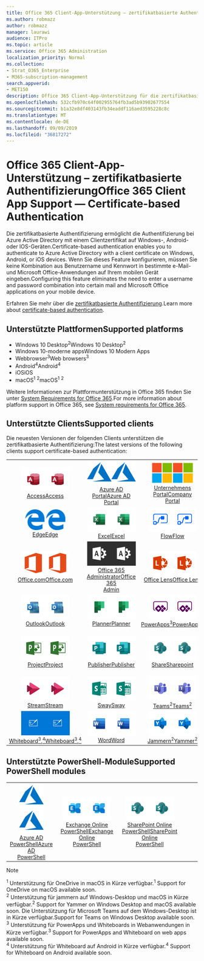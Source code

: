 ```yaml
---
title: Office 365 Client-App-Unterstützung – zertifikatbasierte Authentifizierung
ms.author: robmazz
author: robmazz
manager: laurawi
audience: ITPro
ms.topic: article
ms.service: Office 365 Administration
localization_priority: Normal
ms.collection:
- Strat_O365_Enterprise
- M365-subscription-management
search.appverid:
- MET150
description: Office 365 Client-App-Unterstützung für die zertifikatbasierte Authentifizierung.
ms.openlocfilehash: 532cfb970c64f002955764fb3ad5b93902677554
ms.sourcegitcommit: b1a32e8df403143fb34eaddf116aed3595228c8c
ms.translationtype: MT
ms.contentlocale: de-DE
ms.lasthandoff: 09/09/2019
ms.locfileid: "36817272"
---
```

# <a name="office-365-client-app-support--certificate-based-authentication"></a><span data-ttu-id="ebc5a-103">Office 365 Client-App-Unterstützung – zertifikatbasierte Authentifizierung</span><span class="sxs-lookup"><span data-stu-id="ebc5a-103">Office 365 Client App Support — Certificate-based Authentication</span></span>

<span data-ttu-id="ebc5a-104">Die zertifikatbasierte Authentifizierung ermöglicht die Authentifizierung bei Azure Active Directory mit einem Clientzertifikat auf Windows-, Android-oder IOS-Geräten.</span><span class="sxs-lookup"><span data-stu-id="ebc5a-104">Certificate-based authentication enables you to authenticate to Azure Active Directory with a client certificate on Windows, Android, or iOS devices.</span></span> <span data-ttu-id="ebc5a-105">Wenn Sie dieses Feature konfigurieren, müssen Sie keine Kombination aus Benutzername und Kennwort in bestimmte e-Mail-und Microsoft Office-Anwendungen auf Ihrem mobilen Gerät eingeben.</span><span class="sxs-lookup"><span data-stu-id="ebc5a-105">Configuring this feature eliminates the need to enter a username and password combination into certain mail and Microsoft Office applications on your mobile device.</span></span>

<span data-ttu-id="ebc5a-106">Erfahren Sie mehr über die [zertifikatbasierte Authentifizierung](https://docs.microsoft.com/azure/active-directory/authentication/active-directory-certificate-based-authentication-get-started).</span><span class="sxs-lookup"><span data-stu-id="ebc5a-106">Learn more about [certificate-based authentication](https://docs.microsoft.com/azure/active-directory/authentication/active-directory-certificate-based-authentication-get-started).</span></span>

## <a name="supported-platforms"></a><span data-ttu-id="ebc5a-107">Unterstützte Plattformen</span><span class="sxs-lookup"><span data-stu-id="ebc5a-107">Supported platforms</span></span>

 - <span data-ttu-id="ebc5a-108">Windows 10 Desktop<sup>2</sup></span><span class="sxs-lookup"><span data-stu-id="ebc5a-108">Windows 10 Desktop<sup>2</sup></span></span>
 - <span data-ttu-id="ebc5a-109">Windows 10-moderne apps</span><span class="sxs-lookup"><span data-stu-id="ebc5a-109">Windows 10 Modern Apps</span></span>
 - <span data-ttu-id="ebc5a-110">Webbrowser<sup>3</sup></span><span class="sxs-lookup"><span data-stu-id="ebc5a-110">Web browsers<sup>3</sup></span></span>
 - <span data-ttu-id="ebc5a-111">Android<sup>4</sup></span><span class="sxs-lookup"><span data-stu-id="ebc5a-111">Android<sup>4</sup></span></span>
 - <span data-ttu-id="ebc5a-112">iOS</span><span class="sxs-lookup"><span data-stu-id="ebc5a-112">iOS</span></span>
 - <span data-ttu-id="ebc5a-113">macOS<sup>1</sup> <sup>2</sup></span><span class="sxs-lookup"><span data-stu-id="ebc5a-113">macOS<sup>1</sup> <sup>2</sup></span></span>

<span data-ttu-id="ebc5a-114">Weitere Informationen zur Plattformunterstützung in Office 365 finden Sie unter [System Requirements for Office 365](https://products.office.com/office-system-requirements).</span><span class="sxs-lookup"><span data-stu-id="ebc5a-114">For more information about platform support in Office 365, see [System requirements for Office 365](https://products.office.com/office-system-requirements).</span></span>

## <a name="supported-clients"></a><span data-ttu-id="ebc5a-115">Unterstützte Clients</span><span class="sxs-lookup"><span data-stu-id="ebc5a-115">Supported clients</span></span>

<span data-ttu-id="ebc5a-116">Die neuesten Versionen der folgenden Clients unterstützen die zertifikatbasierte Authentifizierung:</span><span class="sxs-lookup"><span data-stu-id="ebc5a-116">The latest versions of the following clients support certificate-based authentication:</span></span>

| | | | | | |
|:---:|:---:|:---:|:---:|:---:|:---:|
| <span data-ttu-id="ebc5a-117">![Zugriffs Symbol](media/o365-access-64x64.png)</span><span class="sxs-lookup"><span data-stu-id="ebc5a-117">![Access icon](media/o365-access-64x64.png)</span></span> <br> [<span data-ttu-id="ebc5a-118">Access</span><span class="sxs-lookup"><span data-stu-id="ebc5a-118">Access</span></span>](https://products.office.com/access) | <span data-ttu-id="ebc5a-119">![Azure-Symbol](media/o365-azure-64x64.png)</span><span class="sxs-lookup"><span data-stu-id="ebc5a-119">![Azure icon](media/o365-azure-64x64.png)</span></span> <br> [<span data-ttu-id="ebc5a-120">Azure AD <br> Portal</span><span class="sxs-lookup"><span data-stu-id="ebc5a-120">Azure AD <br> Portal </span></span>](https://azure.microsoft.com/features/azure-portal/) | <span data-ttu-id="ebc5a-121">![Symbol des Unternehmensportals](media/o365-microsoft-64x64.png)</span><span class="sxs-lookup"><span data-stu-id="ebc5a-121">![Company portal icon](media/o365-microsoft-64x64.png)</span></span> <br> [<span data-ttu-id="ebc5a-122">Unternehmens <br> Portal</span><span class="sxs-lookup"><span data-stu-id="ebc5a-122">Company <br> Portal </span></span>](https://docs.microsoft.com/intune-user-help/sign-in-to-the-company-portal) | <span data-ttu-id="ebc5a-123">![Vertiefen (Symbol)](media/o365-delve-64x64.png)</span><span class="sxs-lookup"><span data-stu-id="ebc5a-123">![Delve icon](media/o365-delve-64x64.png)</span></span> <br> [<span data-ttu-id="ebc5a-124">Delve</span><span class="sxs-lookup"><span data-stu-id="ebc5a-124">Delve</span></span>](https://products.office.com/business/intelligent-search) | <span data-ttu-id="ebc5a-125">![Dynamics 365-Symbol](media/o365-dynamics365-64x64.png)</span><span class="sxs-lookup"><span data-stu-id="ebc5a-125">![Dynamics 365 icon](media/o365-dynamics365-64x64.png)</span></span> <br> [<span data-ttu-id="ebc5a-126">Dynamics 365</span><span class="sxs-lookup"><span data-stu-id="ebc5a-126">Dynamics 365</span></span>](https://dynamics.microsoft.com) 
| <span data-ttu-id="ebc5a-127">![Edge-Symbol](media/o365-edge-64x64.png)</span><span class="sxs-lookup"><span data-stu-id="ebc5a-127">![Edge icon](media/o365-edge-64x64.png)</span></span> <br> [<span data-ttu-id="ebc5a-128">Edge</span><span class="sxs-lookup"><span data-stu-id="ebc5a-128">Edge</span></span>](https://www.microsoft.com/windows/microsoft-edge) | <span data-ttu-id="ebc5a-129">![Excel-Symbol](media/o365-excel-64x64.png)</span><span class="sxs-lookup"><span data-stu-id="ebc5a-129">![Excel icon](media/o365-excel-64x64.png)</span></span> <br> [<span data-ttu-id="ebc5a-130">Excel</span><span class="sxs-lookup"><span data-stu-id="ebc5a-130">Excel</span></span>](https://products.office.com/excel) | <span data-ttu-id="ebc5a-131">![Fluss Symbol](media/o365-flow-64x64.png)</span><span class="sxs-lookup"><span data-stu-id="ebc5a-131">![Flow icon](media/o365-flow-64x64.png)</span></span> <br> [<span data-ttu-id="ebc5a-132">Flow</span><span class="sxs-lookup"><span data-stu-id="ebc5a-132">Flow</span></span>](https://flow.microsoft.com) | <span data-ttu-id="ebc5a-133">![Formularsymbol](media/o365-forms-64x64.png)</span><span class="sxs-lookup"><span data-stu-id="ebc5a-133">![Forms icon](media/o365-forms-64x64.png)</span></span> <br> [<span data-ttu-id="ebc5a-134">Forms</span><span class="sxs-lookup"><span data-stu-id="ebc5a-134">Forms</span></span>](https://flow.microsoft.com/connectors/shared_microsoftforms/microsoft-forms/) | <span data-ttu-id="ebc5a-135">![Kaizala-Symbol](media/o365-kaizala-64x64.png)</span><span class="sxs-lookup"><span data-stu-id="ebc5a-135">![Kaizala icon](media/o365-kaizala-64x64.png)</span></span> <br> [<span data-ttu-id="ebc5a-136">Kaizala</span><span class="sxs-lookup"><span data-stu-id="ebc5a-136">Kaizala</span></span>](https://products.office.com/en/business/microsoft-kaizala) 
| <span data-ttu-id="ebc5a-137">![Office.com-Symbol](media/o365-office-64x64.png)</span><span class="sxs-lookup"><span data-stu-id="ebc5a-137">![Office.com icon](media/o365-office-64x64.png)</span></span> <br> [<span data-ttu-id="ebc5a-138">Office.com</span><span class="sxs-lookup"><span data-stu-id="ebc5a-138">Office.com</span></span>](https://www.office.com/) | <span data-ttu-id="ebc5a-139">![Office 365 Administrator Symbol](media/o365-o365admin-64x64.png)</span><span class="sxs-lookup"><span data-stu-id="ebc5a-139">![Office 365 Admin icon](media/o365-o365admin-64x64.png)</span></span> <br> [<span data-ttu-id="ebc5a-140">Office 365 <br> Administrator</span><span class="sxs-lookup"><span data-stu-id="ebc5a-140">Office 365 <br> Admin</span></span>](https://products.office.com/business/manage-office-365-admin-app) | <span data-ttu-id="ebc5a-141">![Linsen Symbol](media/o365-lens-64x64.png)</span><span class="sxs-lookup"><span data-stu-id="ebc5a-141">![Lens icon](media/o365-lens-64x64.png)</span></span> <br> [<span data-ttu-id="ebc5a-142">Office Lens</span><span class="sxs-lookup"><span data-stu-id="ebc5a-142">Office Lens</span></span>](https://www.microsoft.com/p/office-lens/9wzdncrfj3t8?activetab=pivot%3Aoverviewtab) | <span data-ttu-id="ebc5a-143">![OneDrive für Unternehmen Symbol](media/o365-OneDrive-64x64.png)</span><span class="sxs-lookup"><span data-stu-id="ebc5a-143">![OneDrive for Business icon](media/o365-OneDrive-64x64.png)</span></span> <br> [<span data-ttu-id="ebc5a-144">OneDrive<sup>1</sup></span><span class="sxs-lookup"><span data-stu-id="ebc5a-144">OneDrive<sup>1</sup></span></span>](https://products.office.com/onedrive-for-business/online-cloud-storage) |  <span data-ttu-id="ebc5a-145">![OneNote-Symbol](media/o365-OneNote-64x64.png)</span><span class="sxs-lookup"><span data-stu-id="ebc5a-145">![OneNote icon](media/o365-OneNote-64x64.png)</span></span> <br> [<span data-ttu-id="ebc5a-146">OneNote</span><span class="sxs-lookup"><span data-stu-id="ebc5a-146">OneNote</span></span>](https://products.office.com/onenote) 
| <span data-ttu-id="ebc5a-147">![Outlook-Symbol](media/o365-outlook-64x64.png)</span><span class="sxs-lookup"><span data-stu-id="ebc5a-147">![Outlook icon](media/o365-outlook-64x64.png)</span></span> <br> [<span data-ttu-id="ebc5a-148">Outlook</span><span class="sxs-lookup"><span data-stu-id="ebc5a-148">Outlook</span></span>](https://products.office.com/outlook) | <span data-ttu-id="ebc5a-149">![Symbol für Planer](media/o365-planner-64x64.png)</span><span class="sxs-lookup"><span data-stu-id="ebc5a-149">![Planner icon](media/o365-planner-64x64.png)</span></span> <br> [<span data-ttu-id="ebc5a-150">Planner</span><span class="sxs-lookup"><span data-stu-id="ebc5a-150">Planner</span></span>](https://products.office.com/business/task-management-software) | <span data-ttu-id="ebc5a-151">![PowerApps-Symbol](media/o365-powerapps-64x64.png)</span><span class="sxs-lookup"><span data-stu-id="ebc5a-151">![PowerApps icon](media/o365-powerapps-64x64.png)</span></span> <br> [<span data-ttu-id="ebc5a-152">PowerApps<sup>3</sup></span><span class="sxs-lookup"><span data-stu-id="ebc5a-152">PowerApps<sup>3</sup></span></span>](https://powerapps.microsoft.com) | <span data-ttu-id="ebc5a-153">![PowerBI-Symbol](media/o365-powerbi-64x64.png)</span><span class="sxs-lookup"><span data-stu-id="ebc5a-153">![PowerBI icon](media/o365-powerbi-64x64.png)</span></span> <br> [<span data-ttu-id="ebc5a-154">Power BI</span><span class="sxs-lookup"><span data-stu-id="ebc5a-154">Power BI</span></span>](https://powerbi.microsoft.com)| <span data-ttu-id="ebc5a-155">![PowerPoint-Symbol](media/o365-powerpoint-64x64.png)</span><span class="sxs-lookup"><span data-stu-id="ebc5a-155">![PowerPoint icon](media/o365-powerpoint-64x64.png)</span></span> <br> [<span data-ttu-id="ebc5a-156">PowerPoint</span><span class="sxs-lookup"><span data-stu-id="ebc5a-156">PowerPoint</span></span>](https://products.office.com/powerpoint) 
| <span data-ttu-id="ebc5a-157">![Projektsymbol](media/o365-project-64x64.png)</span><span class="sxs-lookup"><span data-stu-id="ebc5a-157">![Project icon](media/o365-project-64x64.png)</span></span> <br> [<span data-ttu-id="ebc5a-158">Project</span><span class="sxs-lookup"><span data-stu-id="ebc5a-158">Project</span></span>](https://products.office.com/project) | <span data-ttu-id="ebc5a-159">![Publisher-Symbol](media/o365-publisher-64x64.png)</span><span class="sxs-lookup"><span data-stu-id="ebc5a-159">![Publisher icon](media/o365-publisher-64x64.png)</span></span> <br> [<span data-ttu-id="ebc5a-160">Publisher</span><span class="sxs-lookup"><span data-stu-id="ebc5a-160">Publisher</span></span>](https://products.office.com/publisher) | <span data-ttu-id="ebc5a-161">![SharePoint-Symbol](media/o365-sharepoint-64x64.png)</span><span class="sxs-lookup"><span data-stu-id="ebc5a-161">![SharePoint icon](media/o365-sharepoint-64x64.png)</span></span> <br> [<span data-ttu-id="ebc5a-162">Share</span><span class="sxs-lookup"><span data-stu-id="ebc5a-162">Sharepoint</span></span>](https://products.office.com/sharepoint) | <span data-ttu-id="ebc5a-163">![Skype for Business Symbol](media/o365-skypeforbusiness-64x64.png)</span><span class="sxs-lookup"><span data-stu-id="ebc5a-163">![Skype for Business icon](media/o365-skypeforbusiness-64x64.png)</span></span> <br> [<span data-ttu-id="ebc5a-164">Skype for <br> Business</span><span class="sxs-lookup"><span data-stu-id="ebc5a-164">Skype for <br> Business</span></span>](https://www.skype.com/business/) | <span data-ttu-id="ebc5a-165">![Symbol für Notizen](media/o365-stickynotes-64x64.png)</span><span class="sxs-lookup"><span data-stu-id="ebc5a-165">![Sticky Notes icon](media/o365-stickynotes-64x64.png)</span></span> <br> [<span data-ttu-id="ebc5a-166">Kurznotizen</span><span class="sxs-lookup"><span data-stu-id="ebc5a-166">Sticky Notes</span></span>](https://www.microsoft.com/p/microsoft-sticky-notes/9nblggh4qghw) 
| <span data-ttu-id="ebc5a-167">![Datenstrom Symbol](media/o365-stream-64x64.png)</span><span class="sxs-lookup"><span data-stu-id="ebc5a-167">![Stream icon](media/o365-stream-64x64.png)</span></span> <br> [<span data-ttu-id="ebc5a-168">Stream</span><span class="sxs-lookup"><span data-stu-id="ebc5a-168">Stream</span></span>](https://stream.microsoft.com) | <span data-ttu-id="ebc5a-169">![Sway-Symbol](media/o365-sway-64x64.png)</span><span class="sxs-lookup"><span data-stu-id="ebc5a-169">![Sway icon](media/o365-sway-64x64.png)</span></span> <br> [<span data-ttu-id="ebc5a-170">Sway</span><span class="sxs-lookup"><span data-stu-id="ebc5a-170">Sway</span></span>](https://sway.com) | <span data-ttu-id="ebc5a-171">![Teams-Symbol](media/o365-teams-64x64.png)</span><span class="sxs-lookup"><span data-stu-id="ebc5a-171">![Teams icon](media/o365-teams-64x64.png)</span></span> <br> [<span data-ttu-id="ebc5a-172">Teams<sup>2</sup></span><span class="sxs-lookup"><span data-stu-id="ebc5a-172">Teams<sup>2</sup></span></span>](https://products.office.com/microsoft-teams/group-chat-software) | <span data-ttu-id="ebc5a-173">![To-do-Symbol](media/o365-todo-64x64.png)</span><span class="sxs-lookup"><span data-stu-id="ebc5a-173">![To Do icon](media/o365-todo-64x64.png)</span></span> <br> [<span data-ttu-id="ebc5a-174">zu tun</span><span class="sxs-lookup"><span data-stu-id="ebc5a-174">To Do</span></span>](https://todo.microsoft.com) | <span data-ttu-id="ebc5a-175">![Visio-Symbol](media/o365-visio-64x64.png)</span><span class="sxs-lookup"><span data-stu-id="ebc5a-175">![Visio icon](media/o365-visio-64x64.png)</span></span> <br> [<span data-ttu-id="ebc5a-176">Visio</span><span class="sxs-lookup"><span data-stu-id="ebc5a-176">Visio</span></span>](https://products.office.com/visio/flowchart-software) 
| <span data-ttu-id="ebc5a-177">![Whiteboard-Symbol](media/o365-whiteboard-64x64.png)</span><span class="sxs-lookup"><span data-stu-id="ebc5a-177">![Whiteboard icon](media/o365-whiteboard-64x64.png)</span></span> <br> [<span data-ttu-id="ebc5a-178">Whiteboard<sup>3</sup>,<sup>4</sup></span><span class="sxs-lookup"><span data-stu-id="ebc5a-178">Whiteboard<sup>3</sup>,<sup>4</sup></span></span>](https://whiteboard.microsoft.com/) | <span data-ttu-id="ebc5a-179">![Word-Symbol](media/o365-word-64x64.png)</span><span class="sxs-lookup"><span data-stu-id="ebc5a-179">![Word icon](media/o365-word-64x64.png)</span></span> <br> [<span data-ttu-id="ebc5a-180">Word</span><span class="sxs-lookup"><span data-stu-id="ebc5a-180">Word</span></span>](https://products.office.com/word) | <span data-ttu-id="ebc5a-181">![Jammer Symbol](media/o365-yammer-64x64.png)</span><span class="sxs-lookup"><span data-stu-id="ebc5a-181">![Yammer icon](media/o365-yammer-64x64.png)</span></span> <br> [<span data-ttu-id="ebc5a-182">Jammern<sup>2</sup></span><span class="sxs-lookup"><span data-stu-id="ebc5a-182">Yammer<sup>2</sup></span></span>](https://products.office.com/yammer/yammer-overview) |

## <a name="supported-powershell-modules"></a><span data-ttu-id="ebc5a-183">Unterstützte PowerShell-Module</span><span class="sxs-lookup"><span data-stu-id="ebc5a-183">Supported PowerShell modules</span></span>

| | | | | | |
|:---:|:---:|:---:|:---:|:---:|:---:|
| <span data-ttu-id="ebc5a-184">![Azure-Symbol](media/o365-azure-64x64.png)</span><span class="sxs-lookup"><span data-stu-id="ebc5a-184">![Azure icon](media/o365-azure-64x64.png)</span></span> <br> [<span data-ttu-id="ebc5a-185">Azure AD <br> PowerShell</span><span class="sxs-lookup"><span data-stu-id="ebc5a-185">Azure AD <br> PowerShell</span></span>](https://docs.microsoft.com/powershell/azure/active-directory/overview?view=azureadps-2.0) | <span data-ttu-id="ebc5a-186">![Exchange-Symbol](media/o365-exchange-64x64.png)</span><span class="sxs-lookup"><span data-stu-id="ebc5a-186">![Exchange icon](media/o365-exchange-64x64.png)</span></span> <br> [<span data-ttu-id="ebc5a-187">Exchange Online <br> PowerShell</span><span class="sxs-lookup"><span data-stu-id="ebc5a-187">Exchange Online <br> PowerShell</span></span>](https://docs.microsoft.com/powershell/exchange/exchange-online/exchange-online-powershell?view=exchange-ps) | <span data-ttu-id="ebc5a-188">![SharePoint-Symbol](media/o365-sharepoint-64x64.png)</span><span class="sxs-lookup"><span data-stu-id="ebc5a-188">![SharePoint icon](media/o365-sharepoint-64x64.png)</span></span> <br> [<span data-ttu-id="ebc5a-189">SharePoint Online <br> PowerShell</span><span class="sxs-lookup"><span data-stu-id="ebc5a-189">SharePoint Online <br> PowerShell</span></span>](https://docs.microsoft.com/sharepoint/manage-team-and-communication-sites-in-powershell)

> [!NOTE]
> <span data-ttu-id="ebc5a-190"><sup>1</sup> Unterstützung für OneDrive in macOS in Kürze verfügbar.</span><span class="sxs-lookup"><span data-stu-id="ebc5a-190"><sup>1</sup> Support for OneDrive on macOS available soon.</span></span> <br>
> <span data-ttu-id="ebc5a-191"><sup>2</sup> Unterstützung für jammern auf Windows-Desktop und macOS in Kürze verfügbar.</span><span class="sxs-lookup"><span data-stu-id="ebc5a-191"><sup>2</sup> Support for Yammer on Windows Desktop and macOS available soon.</span></span> <span data-ttu-id="ebc5a-192">Die Unterstützung für Microsoft Teams auf dem Windows-Desktop ist in Kürze verfügbar.</span><span class="sxs-lookup"><span data-stu-id="ebc5a-192">Support for Teams on Windows Desktop available soon.</span></span><br>
> <span data-ttu-id="ebc5a-193"><sup>3</sup> Unterstützung für PowerApps und Whiteboards in Webanwendungen in Kürze verfügbar.</span><span class="sxs-lookup"><span data-stu-id="ebc5a-193"><sup>3</sup> Support for PowerApps and Whiteboard on web apps available soon.</span></span> <br>
> <span data-ttu-id="ebc5a-194"><sup>4</sup> Unterstützung für Whiteboard auf Android in Kürze verfügbar.</span><span class="sxs-lookup"><span data-stu-id="ebc5a-194"><sup>4</sup> Support for Whiteboard on Android available soon.</span></span>
